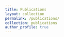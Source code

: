 ```yaml
---
title: Publications
layout: collection
permalink: /publications/
collection: publications
author_profile: true
---
```

